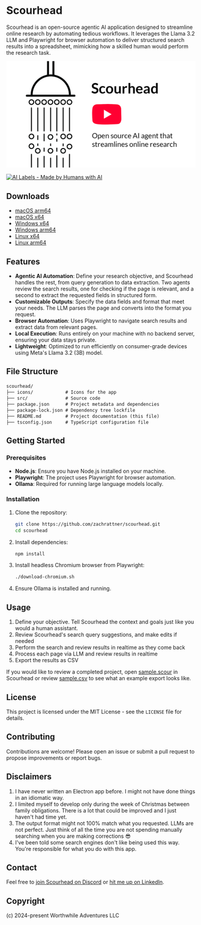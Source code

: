 # Scourhead

Scourhead is an open-source agentic AI application designed to streamline online research by automating tedious workflows. It leverages the Llama 3.2 LLM and Playwright for browser automation to deliver structured search results into a spreadsheet, mimicking how a skilled human would perform the research task.

[![Watch on YouTube](scourhead-play.png)](https://www.youtube.com/watch?v=fwtTrSmRK34)

[![AI Labels - Made by Humans with AI](https://ailabels.org/badges/AI%20Labels%20-%20Human%20and%20AI.svg "Made By Humans with AI")](https://ailabels.org)

## Downloads
- [macOS arm64](https://scourhead.com/releases/Scourhead-arm64.dmg)
- [macOS x64](https://scourhead.com/releases/Scourhead-x64.dmg)
- [Windows x64](https://scourhead.com/releases/Scourhead-Setup-x64.exe)
- [Windows arm64](https://scourhead.com/releases/Scourhead-Setup-arm64.exe)
- [Linux x64](https://scourhead.com/releases/scourhead_amd64.deb)
- [Linux arm64](https://scourhead.com/releases/scourhead_arm64.deb)

## Features

- **Agentic AI Automation**: Define your research objective, and Scourhead handles the rest, from query generation to data extraction. Two agents review the search results, one for checking if the page is relevant, and a second to extract the requested fields in structured form.
- **Customizable Outputs**: Specify the data fields and format that meet your needs. The LLM parses the page and converts into the format you request.
- **Browser Automation**: Uses Playwright to navigate search results and extract data from relevant pages.
- **Local Execution**: Runs entirely on your machine with no backend server, ensuring your data stays private.
- **Lightweight**: Optimized to run efficiently on consumer-grade devices using Meta's Llama 3.2 (3B) model.

## File Structure

```
scourhead/
├── icons/            # Icons for the app
├── src/              # Source code
├── package.json      # Project metadata and dependencies
├── package-lock.json # Dependency tree lockfile
├── README.md         # Project documentation (this file)
├── tsconfig.json     # TypeScript configuration file
```

## Getting Started

### Prerequisites
- **Node.js**: Ensure you have Node.js installed on your machine.
- **Playwright**: The project uses Playwright for browser automation.
- **Ollama**: Required for running large language models locally.

### Installation
1. Clone the repository:
   ```bash
   git clone https://github.com/zachrattner/scourhead.git
   cd scourhead
   ```
2. Install dependencies:
   ```bash
   npm install
   ```
3. Install headless Chromium browser from Playwright:
   ```bash
   ./download-chromium.sh
   ```
4. Ensure Ollama is installed and running.

## Usage
1. Define your objective. Tell Scourhead the context and goals just like you would a human assistant.
2. Review Scourhead's search query suggestions, and make edits if needed
3. Perform the search and review results in realtime as they come back
4. Process each page via LLM and review results in realtime
5. Export the results as CSV 

If you would like to review a completed project, open [sample.scour](examples/sample.scour) in Scourhead or review [sample.csv](examples/sample.csv) to see what an example export looks like.

## License
This project is licensed under the MIT License - see the `LICENSE` file for details.

## Contributing
Contributions are welcome! Please open an issue or submit a pull request to propose improvements or report bugs.

## Disclaimers
1. I have never written an Electron app before. I might not have done things in an idiomatic way. 
2. I limited myself to develop only during the week of Christmas between family obligations. There is a lot that could be improved and I just haven't had time yet.
3. The output format might not 100% match what you requested. LLMs are not perfect. Just think of all the time you are not spending manually searching when you are making corrections 😎
4. I've been told some search engines don't like being used this way. You're responsible for what you do with this app. 

## Contact
Feel free to [join Scourhead on Discord](https://discord.gg/N9NKfSDWme) or [hit me up on LinkedIn](https://linkedin.com/in/zachrattner).

## Copyright
(c) 2024-present Worthwhile Adventures LLC
